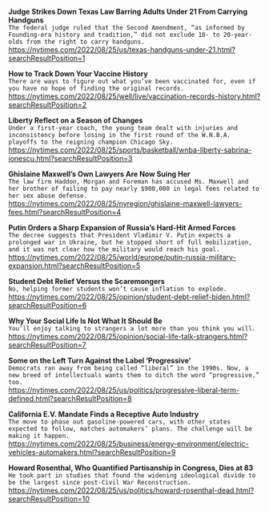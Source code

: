 **Judge Strikes Down Texas Law Barring Adults Under 21 From Carrying Handguns**\
`The federal judge ruled that the Second Amendment, “as informed by Founding-era history and tradition,” did not exclude 18- to 20-year-olds from the right to carry handguns.`\
https://nytimes.com/2022/08/25/us/texas-handguns-under-21.html?searchResultPosition=1

**How to Track Down Your Vaccine History**\
`There are ways to figure out what you’ve been vaccinated for, even if you have no hope of finding the original records.`\
https://nytimes.com/2022/08/25/well/live/vaccination-records-history.html?searchResultPosition=2

**Liberty Reflect on a Season of Changes**\
`Under a first-year coach, the young team dealt with injuries and inconsistency before losing in the first round of the W.N.B.A. playoffs to the reigning champion Chicago Sky.`\
https://nytimes.com/2022/08/25/sports/basketball/wnba-liberty-sabrina-ionescu.html?searchResultPosition=3

**Ghislaine Maxwell’s Own Lawyers Are Now Suing Her**\
`The law firm Haddon, Morgan and Foreman has accused Ms. Maxwell and her brother of failing to pay nearly $900,000 in legal fees related to her sex abuse defense.`\
https://nytimes.com/2022/08/25/nyregion/ghislaine-maxwell-lawyers-fees.html?searchResultPosition=4

**Putin Orders a Sharp Expansion of Russia’s Hard-Hit Armed Forces**\
`The decree suggests that President Vladimir V. Putin expects a prolonged war in Ukraine, but he stopped short of full mobilization, and it was not clear how the military would reach his goal.`\
https://nytimes.com/2022/08/25/world/europe/putin-russia-military-expansion.html?searchResultPosition=5

**Student Debt Relief Versus the Scaremongers**\
`No, helping former students won’t cause inflation to explode.`\
https://nytimes.com/2022/08/25/opinion/student-debt-relief-biden.html?searchResultPosition=6

**Why Your Social Life Is Not What It Should Be**\
`You’ll enjoy talking to strangers a lot more than you think you will.`\
https://nytimes.com/2022/08/25/opinion/social-life-talk-strangers.html?searchResultPosition=7

**Some on the Left Turn Against the Label ‘Progressive’**\
`Democrats ran away from being called “liberal” in the 1990s. Now, a new breed of intellectuals wants them to ditch the word “progressive,” too.`\
https://nytimes.com/2022/08/25/us/politics/progressive-liberal-term-defined.html?searchResultPosition=8

**California E.V. Mandate Finds a Receptive Auto Industry**\
`The move to phase out gasoline-powered cars, with other states expected to follow, matches automakers’ plans. The challenge will be making it happen.`\
https://nytimes.com/2022/08/25/business/energy-environment/electric-vehicles-automakers.html?searchResultPosition=9

**Howard Rosenthal, Who Quantified Partisanship in Congress, Dies at 83**\
`He took part in studies that found the widening ideological divide to be the largest since post-Civil War Reconstruction.`\
https://nytimes.com/2022/08/25/us/politics/howard-rosenthal-dead.html?searchResultPosition=10


